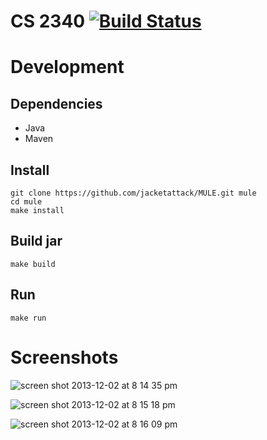 # CS 2340 [![Build Status](https://travis-ci.org/jacketattack/MULE.png?branch=jar)](https://travis-ci.org/jacketattack/MULE)

# Development

## Dependencies

* Java
* Maven

## Install

```
git clone https://github.com/jacketattack/MULE.git mule
cd mule
make install
```

## Build jar

```
make build
```

## Run

```
make run
```

# Screenshots

![screen shot 2013-12-02 at 8 14 35 pm](https://f.cloud.github.com/assets/458421/1660279/9db65346-5bb8-11e3-8307-b9f867f0da8e.png)

![screen shot 2013-12-02 at 8 15 18 pm](https://f.cloud.github.com/assets/458421/1660277/95d87d16-5bb8-11e3-9242-ecde5308012b.png)

![screen shot 2013-12-02 at 8 16 09 pm](https://f.cloud.github.com/assets/458421/1660278/95dfd61a-5bb8-11e3-921c-0fd36f0d92d3.png)

